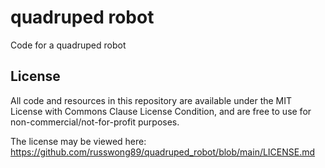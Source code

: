 # quadruped robot
Code for a quadruped robot  

## License
All code and resources in this repository are available under the MIT License with Commons Clause
License Condition, and are free to use for non-commercial/not-for-profit purposes.

The license may be viewed here: https://github.com/russwong89/quadruped_robot/blob/main/LICENSE.md
